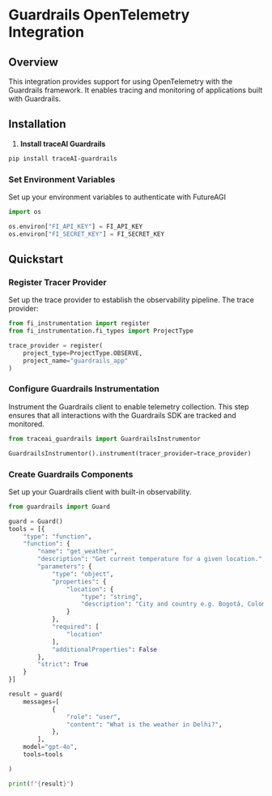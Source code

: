# Guardrails OpenTelemetry Integration

## Overview
This integration provides support for using OpenTelemetry with the Guardrails framework. It enables tracing and monitoring of applications built with Guardrails.

## Installation

1. **Install traceAI Guardrails**

```bash
pip install traceAI-guardrails
```


### Set Environment Variables
Set up your environment variables to authenticate with FutureAGI

```python
import os

os.environ["FI_API_KEY"] = FI_API_KEY
os.environ["FI_SECRET_KEY"] = FI_SECRET_KEY
```

## Quickstart

### Register Tracer Provider
Set up the trace provider to establish the observability pipeline. The trace provider:

```python
from fi_instrumentation import register
from fi_instrumentation.fi_types import ProjectType

trace_provider = register(
    project_type=ProjectType.OBSERVE,
    project_name="guardrails_app"
)
```

### Configure Guardrails Instrumentation
Instrument the Guardrails client to enable telemetry collection. This step ensures that all interactions with the Guardrails SDK are tracked and monitored.

```python
from traceai_guardrails import GuardrailsInstrumentor

GuardrailsInstrumentor().instrument(tracer_provider=trace_provider)
```

### Create Guardrails Components
Set up your Guardrails client with built-in observability.

```python
from guardrails import Guard

guard = Guard()
tools = [{
    "type": "function",
    "function": {
        "name": "get_weather",
        "description": "Get current temperature for a given location.",
        "parameters": {
            "type": "object",
            "properties": {
                "location": {
                    "type": "string",
                    "description": "City and country e.g. Bogotá, Colombia"
                }
            },
            "required": [
                "location"
            ],
            "additionalProperties": False
        },
        "strict": True
    }
}]

result = guard(
    messages=[
            {
                "role": "user",
                "content": "What is the weather in Delhi?",
            },
        ],
    model="gpt-4o",
    tools=tools

)

print(f"{result}")
```

